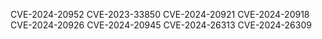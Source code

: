 CVE-2024-20952
CVE-2023-33850
CVE-2024-20921
CVE-2024-20918
CVE-2024-20926
CVE-2024-20945
CVE-2024-26313
CVE-2024-26309

